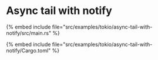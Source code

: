 # Async tail with notify

{% embed include file="src/examples/tokio/async-tail-with-notify/src/main.rs" %}


{% embed include file="src/examples/tokio/async-tail-with-notify/Cargo.toml" %}
